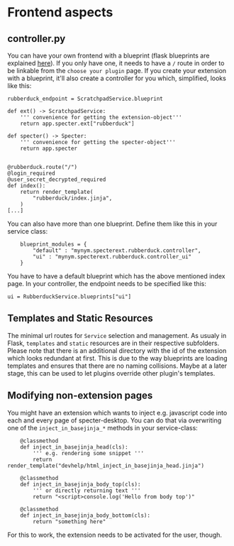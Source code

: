# Frontend aspects

## controller.py

You can have your own frontend with a blueprint (flask blueprints are explained [here](https://realpython.com/flask-blueprint/)). If you only have one, it needs to have a `/` route in order to be linkable from the `choose your plugin` page. 
If you create your extension with a blueprint, it'll also create a controller for you which, simplified, looks like this:
```
rubberduck_endpoint = ScratchpadService.blueprint

def ext() -> ScratchpadService:
    ''' convenience for getting the extension-object'''
    return app.specter.ext["rubberduck"]

def specter() -> Specter:
    ''' convenience for getting the specter-object'''
    return app.specter


@rubberduck.route("/")
@login_required
@user_secret_decrypted_required
def index():
    return render_template(
        "rubberduck/index.jinja",
    )
[...]
```

You can also have more than one blueprint. Define them like this in your service class:
```
    blueprint_modules = { 
        "default" : "mynym.specterext.rubberduck.controller",
        "ui" : "mynym.specterext.rubberduck.controller_ui"
    }
```

You have to have a default blueprint which has the above mentioned index page.
In your controller, the endpoint needs to be specified like this:

```
ui = RubberduckService.blueprints["ui"]
```

## Templates and Static Resources

The minimal url routes for `Service` selection and management. As usualy in Flask, `templates` and `static` resources are in their respective subfolders. Please note that there is an additional directory with the id of the extension which looks redundant at first. This is due to the way blueprints are loading templates and ensures that there are no naming collisions. Maybe at a later stage, this can be used to let plugins override other plugin's templates.

## Modifying non-extension pages

You might have an extension which wants to inject e.g. javascript code into each and every page of specter-desktop. You can do that via overwriting one of the `inject_in_basejinja_*` methods in your service-class:
```
    @classmethod
    def inject_in_basejinja_head(cls):
        ''' e.g. rendering some snippet '''
        return render_template("devhelp/html_inject_in_basejinja_head.jinja")

    @classmethod
    def inject_in_basejinja_body_top(cls):
        ''' or directly returning text '''
        return "<script>console.log('Hello from body top')"

    @classmethod
    def inject_in_basejinja_body_bottom(cls):
        return "something here"
```

For this to work, the extension needs to be activated for the user, though.